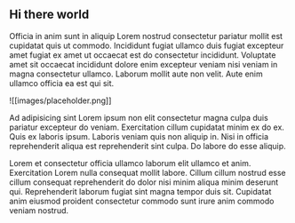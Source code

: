 ## Hi there world

Officia in anim sunt in aliquip Lorem nostrud consectetur pariatur mollit est cupidatat quis ut commodo. Incididunt fugiat ullamco duis fugiat excepteur amet fugiat ex amet ut occaecat est do consectetur incididunt. Voluptate amet sit occaecat incididunt dolore enim excepteur veniam nisi veniam in magna consectetur ullamco. Laborum mollit aute non velit. Aute enim ullamco officia ea est qui sit.

![[images/placeholder.png]]

Ad adipisicing sint Lorem ipsum non elit consectetur magna culpa duis pariatur excepteur do veniam. Exercitation cillum cupidatat minim ex do ex. Quis ex laboris ipsum. Laboris veniam quis non aliquip in. Nisi in officia reprehenderit aliqua est reprehenderit sint culpa. Do labore do esse aliquip.

Lorem et consectetur officia ullamco laborum elit ullamco et anim. Exercitation Lorem nulla consequat mollit labore. Cillum cillum nostrud esse cillum consequat reprehenderit do dolor nisi minim aliqua minim deserunt qui. Reprehenderit laborum fugiat sint magna tempor duis sit. Cupidatat anim eiusmod proident consectetur commodo sunt irure anim commodo veniam nostrud.
